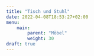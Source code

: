 ```yaml
---
title: "Tisch und Stuhl"
date: 2022-04-08T18:53:27+02:00
menu:
    main:
        parent: "Möbel"
        weight: 30
draft: true
---
```


